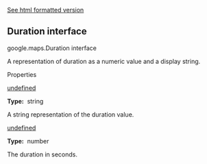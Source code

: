 [See html formatted version](https://huasofoundries.github.io/google-maps-documentation/Duration.html)

Duration interface
------------------

google.maps.Duration interface

A representation of duration as a numeric value and a display string.

Properties

[undefined](#Duration.text)

**Type:**  string

A string representation of the duration value.

[undefined](#Duration.value)

**Type:**  number

The duration in seconds.